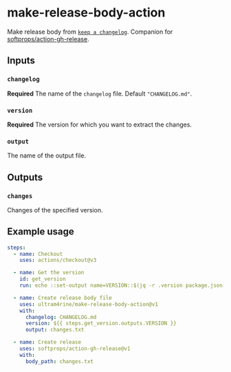 # make-release-body-action

Make release body from [`keep a changelog`](https://keepachangelog.com/en/1.0.0/). Companion for [softprops/action-gh-release](https://github.com/softprops/action-gh-release).

## Inputs

### `changelog`

**Required** The name of the `changelog` file. Default `"CHANGELOG.md"`.

### `version`

**Required** The version for which you want to extract the changes.

### `output`

The name of the output file.

## Outputs

### `changes`

Changes of the specified version.

## Example usage

```yaml
steps:
  - name: Checkout
    uses: actions/checkout@v3

  - name: Get the version
    id: get_version
    run: echo ::set-output name=VERSION::$(jq -r .version package.json)

  - name: Create release body file
    uses: ultram4rine/make-release-body-action@v1
    with:
      changelog: CHANGELOG.md
      version: ${{ steps.get_version.outputs.VERSION }}
      output: changes.txt

  - name: Create release
    uses: softprops/action-gh-release@v1
    with:
      body_path: changes.txt
```
